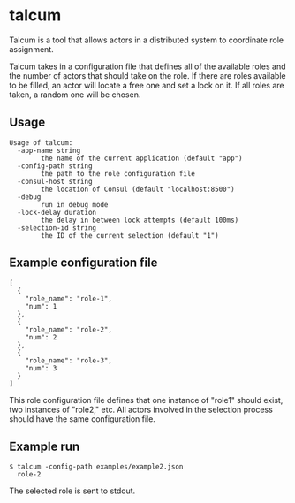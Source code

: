 # talcum

Talcum is a tool that allows actors in a distributed system to
coordinate role assignment.

Talcum takes in a configuration file that defines all of the available
roles and the number of actors that should take on the role. If there
are roles available to be filled, an actor will locate a free one and
set a lock on it. If all roles are taken, a random one will be chosen.

## Usage

```
Usage of talcum:
  -app-name string
        the name of the current application (default "app")
  -config-path string
        the path to the role configuration file
  -consul-host string
        the location of Consul (default "localhost:8500")
  -debug
        run in debug mode
  -lock-delay duration
        the delay in between lock attempts (default 100ms)
  -selection-id string
        the ID of the current selection (default "1")
```

## Example configuration file

```
[
  {
    "role_name": "role-1",
    "num": 1
  },
  {
    "role_name": "role-2",
    "num": 2
  },
  {
    "role_name": "role-3",
    "num": 3
  }
]
```

This role configuration file defines that one instance of "role1"
should exist, two instances of "role2," etc. All actors involved in
the selection process should have the same configuration file.

## Example run

```
$ talcum -config-path examples/example2.json
  role-2
```

The selected role is sent to stdout.
